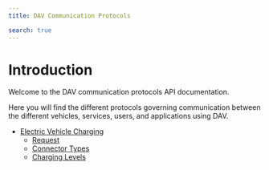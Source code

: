 ```yaml
---
title: DAV Communication Protocols

search: true
---
```


# Introduction

Welcome to the DAV communication protocols API documentation.

Here you will find the different protocols governing communication between the different vehicles, services, users, and applications using DAV.

<ul>
  <li>
    <a href="./ev_charging.html">Electric Vehicle Charging</a>
    <ul>
      <li><a href="./ev_charging.html#request">Request</a></li>
      <li><a href="./ev_charging.html#connector-types">Connector Types</a></li>
      <li><a href="./ev_charging.html#charging-levels">Charging Levels</a></li>
    </ul>
  </li>
</ul>

